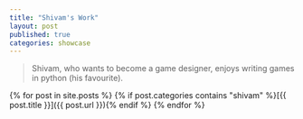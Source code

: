 ```yaml
---
title: "Shivam's Work"
layout: post
published: true
categories: showcase
---
```


> Shivam, who wants to become a game designer, enjoys writing games in python (his favourite).

{% for post in site.posts %}
{% if post.categories contains "shivam" %}[{{ post.title }}]({{ post.url }}){% endif %}
{% endfor %}
